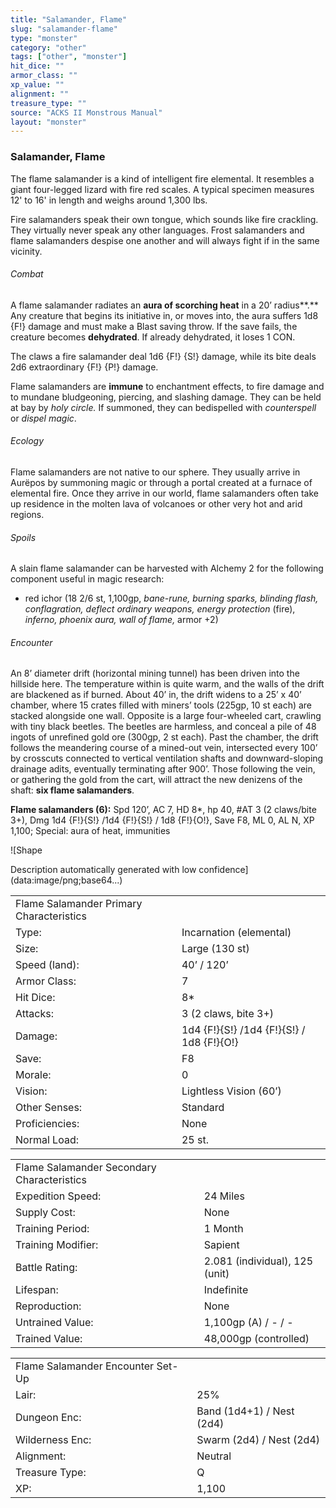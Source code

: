 ```yaml
---
title: "Salamander, Flame"
slug: "salamander-flame"
type: "monster"
category: "other"
tags: ["other", "monster"]
hit_dice: ""
armor_class: ""
xp_value: ""
alignment: ""
treasure_type: ""
source: "ACKS II Monstrous Manual"
layout: "monster"
---
```


### Salamander, Flame

The flame salamander is a kind of intelligent fire elemental. It resembles a giant four-legged
lizard with fire red scales. A typical specimen measures 12' to 16' in length and weighs around
1,300 lbs.

Fire salamanders speak their own tongue, which sounds like fire crackling. They virtually never
speak any other languages. Frost salamanders and flame salamanders despise one another and will
always fight if in the same vicinity.

###### Combat

A flame salamander radiates an **aura of scorching heat** in a 20’ radius**.** Any creature that
begins its initiative in, or moves into, the aura suffers 1d8 {F!} damage and must make a Blast
saving throw. If the save fails, the creature becomes **dehydrated**. If already dehydrated, it
loses 1 CON.

The claws a fire salamander deal 1d6 {F!} {S!} damage, while its bite deals 2d6 extraordinary {F!}
{P!} damage.

Flame salamanders are **immune** to enchantment effects, to fire damage and to mundane bludgeoning,
piercing, and slashing damage. They can be held at bay by *holy circle.* If summoned, they can
bedispelled with *counterspell* or *dispel magic*.

###### Ecology

Flame salamanders are not native to our sphere. They usually arrive in Aurëpos by summoning magic
or through a portal created at a furnace of elemental fire. Once they arrive in our world, flame
salamanders often take up residence in the molten lava of volcanoes or other very hot and arid
regions.

###### Spoils

A slain flame salamander can be harvested with Alchemy 2 for the following component useful in
magic research:

* red ichor (18 2/6 st, 1,100gp, *bane-rune, burning sparks, blinding flash, conflagration, deflect
ordinary weapons, energy protection* (fire), *inferno, phoenix aura, wall of flame,* armor +2)

###### Encounter

An 8’ diameter drift (horizontal mining tunnel) has been driven into the hillside here. The
temperature within is quite warm, and the walls of the drift are blackened as if burned. About 40’
in, the drift widens to a 25’ x 40’ chamber, where 15 crates filled with miners’ tools (225gp, 10 st
each) are stacked alongside one wall. Opposite is a large four-wheeled cart, crawling with tiny
black beetles. The beetles are harmless, and conceal a pile of 48 ingots of unrefined gold ore
(300gp, 2 st each). Past the chamber, the drift follows the meandering course of a mined-out vein,
intersected every 100’ by crosscuts connected to vertical ventilation shafts and downward-sloping
drainage adits, eventually terminating after 900’. Those following the vein, or gathering the gold
from the cart, will attract the new denizens of the shaft: **six flame salamanders**.

**Flame salamanders (6):** Spd 120’, AC 7, HD 8\*, hp 40, #AT 3 (2 claws/bite 3+), Dmg 1d4 {F!}{S!}
/1d4 {F!}{S!} / 1d8 {F!}{O!}, Save F8, ML 0, AL N, XP 1,100; Special: aura of heat, immunities

![Shape

Description automatically generated with low confidence](data:image/png;base64...)

|  |  |
| --- | --- |
| Flame Salamander Primary Characteristics | |
| Type: | Incarnation (elemental) |
| Size: | Large (130 st) |
| Speed (land): | 40’ / 120’ |
| Armor Class: | 7 |
| Hit Dice: | 8\* |
| Attacks: | 3 (2 claws, bite 3+) |
| Damage: | 1d4 {F!}{S!} /1d4 {F!}{S!} /  1d8 {F!}{O!} |
| Save: | F8 |
| Morale: | 0 |
| Vision: | Lightless Vision (60’) |
| Other Senses: | Standard |
| Proficiencies: | None |
| Normal Load: | 25 st. |

|  |  |
| --- | --- |
| Flame Salamander Secondary Characteristics | |
| Expedition Speed: | 24 Miles |
| Supply Cost: | None |
| Training Period: | 1 Month |
| Training Modifier: | Sapient |
| Battle Rating: | 2.081 (individual), 125 (unit) |
| Lifespan: | Indefinite |
| Reproduction: | None |
| Untrained Value: | 1,100gp (A) / - / - |
| Trained Value: | 48,000gp (controlled) |

|  |  |
| --- | --- |
| Flame Salamander Encounter Set-Up | |
| Lair: | 25% |
| Dungeon Enc: | Band (1d4+1) / Nest (2d4) |
| Wilderness Enc: | Swarm (2d4) / Nest (2d4) |
| Alignment: | Neutral |
| Treasure Type: | Q |
| XP: | 1,100 |
